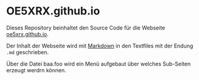 # OE5XRX.github.io

Dieses Repository beinhaltet den Source Code für die Webseite [oe5xrx.github.io](https://oe5xrx.github.io/).

Der Inhalt der Webseite wird mit [Markdown](https://docs.github.com/de/get-started/writing-on-github/getting-started-with-writing-and-formatting-on-github/basic-writing-and-formatting-syntax) in den Textfiles mit der Endung `.md` geschrieben.

Über die Datei baa.foo wird ein Menü aufgebaut über welches Sub-Seiten erzeugt werdrn können.
